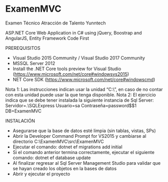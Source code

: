 # ExamenMVC
Examen Técnico Atracción de Talento Yunntech

ASP.NET Core Web Application in C# using jQuery, Boostrap and AngularJS, Entity Framework Code First

PREREQUISITOS 
- Visual Studio 2015 Community / Visual Studio 2017 Community
- MSSQL Server 2012
- Install the .NET Core tools preview for Visual Studio (https://www.microsoft.com/net/core#windowsvs2015)
- NET Core SDK (https://www.microsoft.com/net/core#windowscmd)

Nota 1: Las instrucciones indican usar la unidad “C:\”, en caso de no contar con esta unidad puede usar la que tenga disponible.
Nota 2: El ejercicio indica que se debe tener instalada la siguiente instancia de Sql Server: 
Servidor=.\SQLExpress 
Usuario=sa
Contraseña=password$$1
DB=ExamenMVC 

INSTALACIÓN 
- Asegurarse que la base de datos esté limpia (sin tablas, vistas, SPs)
- Abrir la Developer Command Prompt for VS2015 y cambiarse al directorio C:\ExamenMVC\src\ExamenMVC
- Ejecutar el comando:  dotnet ef migrations add initial
- Si el comando anterior termina correctamente, ejecutar el siguiente comando: dotnet ef database update
- Al finalizar regresar al Sql Server Management Studio para validar que se hayan creado los objetos en la bases de datos
- Abrir y ejecutar el proyecto
